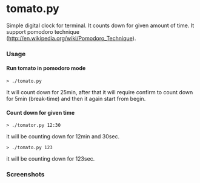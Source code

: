 # tomato.py #

Simple digital clock for terminal. It counts down for given amount of time. 
It support pomodoro technique (http://en.wikipedia.org/wiki/Pomodoro_Technique).


### Usage ###

#### Run tomato in pomodoro mode ####
```
> ./tomato.py
```

It will count down for 25min, after that it will require confirm to count down for 5min (break-time) and then it again start from begin.

#### Count down for given time ####
```
> ./tomator.py 12:30
```

it will be counting down for 12min and 30sec.

```
> ./tomato.py 123
```

it will be counting down for 123sec.


### Screenshots ###

